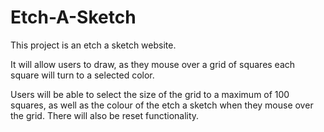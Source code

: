 # Etch-A-Sketch #


This project is an etch a sketch website. 

It will allow users to draw, as they mouse over a grid of squares each square will turn to a selected color.

Users will be able to select the size of the grid to a maximum of 100 squares, as well as the colour of the etch a sketch when they mouse over the grid. There will also be reset functionality.
